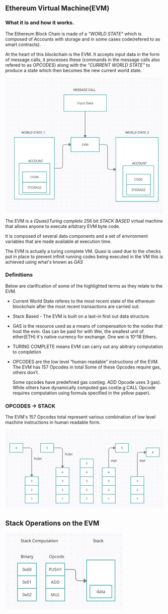 ## Ethereum Virtual Machine(EVM)

### What it is and how it works.

The Ethereum Block Chain is made of a *"WORLD STATE"* which is composed of Accounts with storage and in some cases code(refered to as smart contracts).

At the heart of this blockchain is the EVM. It accepts input data in the form of message calls, it processes these (commands in the message calls also refered to as *OPCODES*) along with the *"CURRENT WORLD STATE"* to produce a state which then becomes the new current world state.

![EVM operation from a bird's eye view](/images/evm_birds_eye_view.png)


The EVM is a *(Quasi)Turing complete* 256 bit *STACK BASED* virtual machine that allows anyone to execute arbitrary EVM byte code.

It is composed of several data components and a set of environment variables that are made available at execution time.

The EVM is actually a turing complete VM. Quasi is used due to the checks put in place to prevent infinit running codes being executed in the VM this is achieved using what's known as *GAS*



### Definitions
Below are clarification of some of the highlighted terms as they relate to the EVM. 

- Current World State referes to the most recent state of the ethereum blockchain after the most recent transactions are carried out.
- Stack Based - The EVM is built on a last-in first out data structure.
- GAS is the resource used as a means of compensation to the nodes that host the evm. Gas can be paid for with Wei, the smallest unit of ether(ETH) it's native currency for exchange. One wei is 10^18 Ethers.
- TURING COMPLETE means EVM can carry out any abitrary computation to completion
- OPCODES are the low level “human readable” instructions of the EVM. The EVM has 157 Opcodes in total 
    Some of these Opcodes require gas, others don’t. 

    Some opcodes have predefined gas cost(eg. ADD Opcode uses 3 gas). While others have dynamically computed gas cost(e.g CALL Opcode requires computation using formula specified in the yellow paper).




### OPCODES -> STACK

The EVM's 157 Opcodes total represent various combination of low level machine instructions in human readable form.

![General stack operation from a bird's eye view](/images/push_pop_stack.png)


## Stack Operations on the EVM
![EVM opcodes stack operation](/images/stack_ops.png)